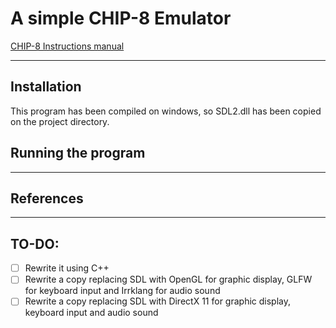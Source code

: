 # A simple CHIP-8 Emulator

[CHIP-8 Instructions manual](http://devernay.free.fr/hacks/chip8/C8TECH10.HTM)

___

## Installation
This program has been compiled on windows, so SDL2.dll has been copied on the project directory.
## Running the program

___
## References

___
## TO-DO:
- [ ] Rewrite it using C++
- [ ] Rewrite a copy replacing SDL with OpenGL for graphic display, GLFW for keyboard input and Irrklang for audio sound
- [ ] Rewrite a copy replacing SDL with DirectX 11 for graphic display, keyboard input and audio sound